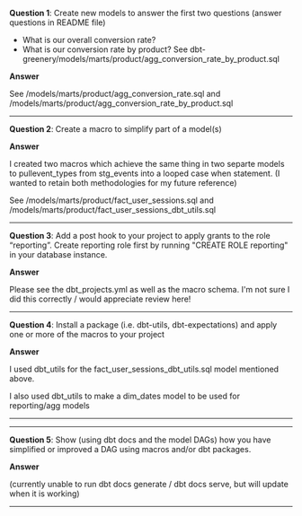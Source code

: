 **Question 1**: Create new models to answer the first two questions (answer questions in README file)
  - What is our overall conversion rate?
  - What is our conversion rate by product? See dbt-greenery/models/marts/product/agg_conversion_rate_by_product.sql

**Answer**

See /models/marts/product/agg_conversion_rate.sql and /models/marts/product/agg_conversion_rate_by_product.sql

--------------------------------------------------------------------------------------------------------------------

**Question 2**: Create a macro to simplify part of a model(s)

**Answer**

I created two macros which achieve the same thing in two separte models to pullevent_types from stg_events into a looped case when statement.
(I wanted to retain both methodologies for my future reference)

See /models/marts/product/fact_user_sessions.sql and /models/marts/product/fact_user_sessions_dbt_utils.sql

--------------------------------------------------------------------------------------------------------------------

**Question 3**: Add a post hook to your project to apply grants to the role “reporting”. Create reporting role first by running "CREATE ROLE reporting" in your database instance.

**Answer**

Please see the dbt_projects.yml as well as the macro schema.  I'm not sure I did this correctly / would appreciate review here!

--------------------------------------------------------------------------------------------------------------------

**Question 4**: Install a package (i.e. dbt-utils, dbt-expectations) and apply one or more of the macros to your project

**Answer**

I used dbt_utils for the fact_user_sessions_dbt_utils.sql model mentioned above.

I also used dbt_utils to make a dim_dates model to be used for reporting/agg models

--------------------------------------------------------------------------------------------------------------------

--------------------------------------------------------------------------------------------------------------------

**Question 5**: Show (using dbt docs and the model DAGs) how you have simplified or improved a DAG using macros and/or dbt packages.

**Answer**

(currently unable to run dbt docs generate / dbt docs serve, but will update when it is working)

--------------------------------------------------------------------------------------------------------------------
